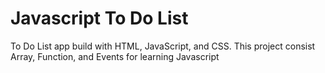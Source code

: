 # Javascript To Do List

To Do List app build with HTML, JavaScript, and CSS.
This project consist Array, Function, and Events for learning Javascript
